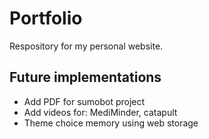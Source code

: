 # Portfolio
Respository for my personal website.

## Future implementations
- Add PDF for sumobot project
- Add videos for: MediMinder, catapult
- Theme choice memory using web storage
